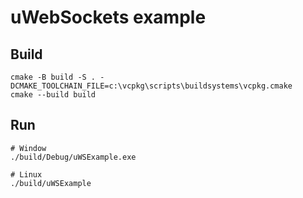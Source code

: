 # uWebSockets example

## Build

```
cmake -B build -S . -DCMAKE_TOOLCHAIN_FILE=c:\vcpkg\scripts\buildsystems\vcpkg.cmake
cmake --build build
```

## Run

```
# Window
./build/Debug/uWSExample.exe

# Linux
./build/uWSExample
```